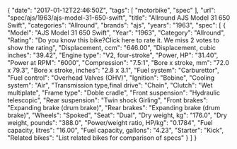 {
    "date": "2017-01-12T22:46:50Z",
    "tags": [
        "motorbike",
        "spec"
    ],
    "url": "spec\/ajs\/1963\/ajs-model-31-650-swift",
    "title": "Allround AJS Model 31 650 Swift",
    "categories": "Allround",
    "brands": "ajs",
    "years": "1963",
    "spec": [
        {
            "Model": "AJS Model 31 650 Swift",
            "Year": "1963",
            "Category": "Allround",
            "Rating": "Do you know this bike?Click here to rate it. We miss 2 votes to show the rating",
            "Displacement, ccm": "646.00",
            "Displacement, cubic inches": "39.42",
            "Engine type": "V2, four-stroke",
            "Power, HP": "31.40",
            "Power at RPM": "6000",
            "Compression": "7.5:1",
            "Bore x stroke, mm": "72.0 x 79.3",
            "Bore x stroke, inches": "2.8 x 3.1",
            "Fuel system": "Carburettor",
            "Fuel control": "Overhead Valves (OHV)",
            "Ignition": "Bobine",
            "Cooling system": "Air",
            "Transmission type,final drive": "Chain",
            "Clutch": "Wet multiplate",
            "Frame type": "Doble cradle",
            "Front suspension": "Hydraulic telescopic",
            "Rear suspension": "Twin shock Girling",
            "Front brakes": "Expanding brake (drum brake)",
            "Rear brakes": "Expanding brake (drum brake)",
            "Wheels": "Spoked",
            "Seat": "Dual",
            "Dry weight, kg": "176.0",
            "Dry weight, pounds": "388.0",
            "Power\/weight ratio, HP\/kg": "0.1784",
            "Fuel capacity, litres": "16.00",
            "Fuel capacity, gallons": "4.23",
            "Starter": "Kick",
            "Related bikes": "List related bikes for comparison of specs"
        }
    ]
}